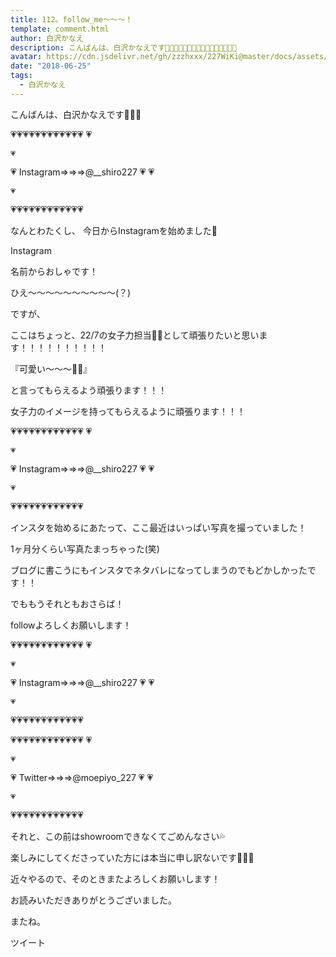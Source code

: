 ```yaml
---
title: 112。follow_me〜〜〜！
template: comment.html
author: 白沢かなえ
description: こんばんは、白沢かなえです🌷🌷🌷💗💗💗💗💗💗💗💗💗💗💗💗💗                                                    💗💗  Instagram⇒⇒⇒@__shiro227  💗💗                                               ...
avatar: https://cdn.jsdelivr.net/gh/zzzhxxx/227WiKi@master/docs/assets/photo/avatar/kanae.jpg
date: "2018-06-25"
tags:
  - 白沢かなえ
---
```













こんばんは、白沢かなえです🌷🌷🌷











💗💗💗💗💗💗💗💗💗💗💗💗
💗







    💗
💗  Instagram⇒⇒⇒@__shiro227  💗
💗







    💗
💗💗💗💗💗💗💗💗💗💗💗💗



なんとわたくし、
今日からInstagramを始めました💜















Instagram



名前からおしゃです！















ひえ〜〜〜〜〜〜〜〜〜〜(？)




















ですが、





ここはちょっと、22/7の女子力担当🍳💗として頑張りたいと思います！！！！！！！！！！












『可愛い〜〜〜🍦🌷』


と言ってもらえるよう頑張ります！！！







女子力のイメージを持ってもらえるように頑張ります！！！






💗💗💗💗💗💗💗💗💗💗💗💗
💗







    💗
💗  Instagram⇒⇒⇒@__shiro227  💗
💗







    💗
💗💗💗💗💗💗💗💗💗💗💗💗
















インスタを始めるにあたって、ここ最近はいっぱい写真を撮っていました！




1ヶ月分くらい写真たまっちゃった(笑)





ブログに書こうにもインスタでネタバレになってしまうのでもどかしかったです！！











でももうそれともおさらば！









followよろしくお願いします！





💗💗💗💗💗💗💗💗💗💗💗💗
💗







    💗
💗  Instagram⇒⇒⇒@__shiro227  💗
💗







    💗
💗💗💗💗💗💗💗💗💗💗💗💗



💗💗💗💗💗💗💗💗💗💗💗💗
💗







    💗
💗  Twitter⇒⇒⇒@moepiyo_227   💗
💗







    💗
💗💗💗💗💗💗💗💗💗💗💗💗















それと、この前はshowroomできなくてごめんなさい💦


楽しみにしてくださっていた方には本当に申し訳ないです🙇🏻‍♀️






近々やるので、そのときまたよろしくお願いします！





















お読みいただきありがとうございました。


またね。


ツイート



